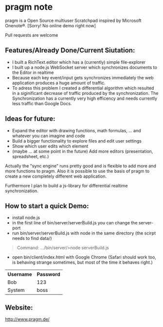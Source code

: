 pragm note
====
pragm is a Open Source multiuser Scratchpad inspired by Microsoft Onenote®. [Sorry! No online demo right now]

Pull requests are welcome

## Features/Already Done/Current Siutation:

- I built a RichText.editor which has a (currently) simple file-explorer
- I built up a node.js WebSocket server which synchronizes documents to the Editor in realtime
- Because each key event/input gets synchronizes immediately the web application produces a huge amount of traffic.
- To adress this problem  I created a differential algorithm which resulted in a siginificant decrease of traffic produced by the synchronization. The Synchronization has a currently very high efficency and needs currently less traffic than Google Docs.

## Ideas for future:

- Expand the editor with drawing functions, math formulas, ... and whatever you can imagine and code
- Build a bigger functionality to explore files and edit user settings
- Show which user edits which element
- (maybe … at some point in the future) Add more editors (presentation, spreadsheet, etc.)

Actually the "sync engine" runs pretty good and is flexible to add more and more functions to pragm. Also it is possible to use the basis of pragm to create a new completely different web application.

Furthermore I plan to build a js-library for differential realtime synchronization.

## How to start a quick Demo:
 - install node.js
 - in the first line of bin/server/serverBuild.js you can change the server-port
 - run bin/server/serverBuild.js with node in the same directory (the scirpt needs to find data/)
 > Command: .../bin/server/>node serverBuild.js
 - open bin/client/index.html with Google Chrome (Safari should work too, is behaving strange sometimes, but most of the time it behaves right.)
  

<table>
  <tr>
    <th>Username</th><th>Password</th>
  </tr>
  <tr>
    <td>Bob</td><td>123</td>
  </tr>
  <tr>
    <td>System</td><td>boss</td>
  </tr>
</table>
 
## Website:

http://www.pragm.de/
